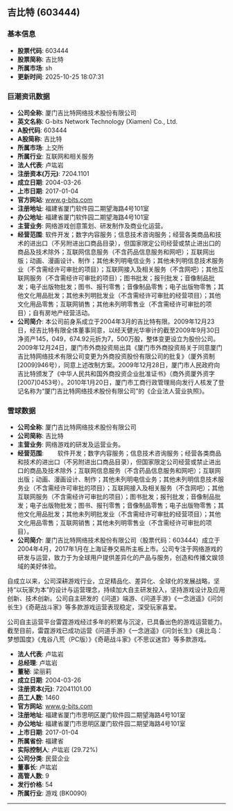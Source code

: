 ## 吉比特 (603444)

### 基本信息

- **股票代码**: 603444
- **股票简称**: 吉比特
- **所属市场**: sh
- **更新时间**: 2025-10-25 18:07:31

### 巨潮资讯数据

- **公司全称**: 厦门吉比特网络技术股份有限公司
- **英文名称**: G-bits Network Technology (Xiamen) Co., Ltd.
- **A股代码**: 603444
- **A股简称**: 吉比特
- **所属市场**: 上交所
- **所属行业**: 互联网和相关服务
- **法人代表**: 卢竑岩
- **注册资本(万元)**: 7204.1101
- **成立日期**: 2004-03-26
- **上市日期**: 2017-01-04
- **官方网站**: www.g-bits.com
- **注册地址**: 福建省厦门软件园二期望海路4号101室
- **办公地址**: 福建省厦门软件园二期望海路4号101室
- **主营业务**: 网络游戏创意策划、研发制作及商业化运营。
- **经营范围**: 软件开发；数字内容服务；信息技术咨询服务；经营各类商品和技术的进出口（不另附进出口商品目录），但国家限定公司经营或禁止进出口的商品及技术除外；互联网信息服务（不含药品信息服务和网吧）；互联网出版；动画、漫画设计、制作；其他未列明电信业务；其他未列明信息技术服务业（不含需经许可审批的项目）；互联网接入及相关服务（不含网吧）；其他互联网服务（不含需经许可审批的项目）；图书批发；报刊批发；音像制品批发；电子出版物批发；图书、报刊零售；音像制品零售；电子出版物零售；其他文化用品批发；其他未列明批发业（不含需经许可审批的经营项目）；其他文化用品零售；互联网销售；其他未列明零售业（不含需经许可审批的项目）；自有房地产经营活动。
- **公司简介**: 本公司前身系成立于2004年3月的吉比特有限。2009年12月23日，经吉比特有限全体董事同意，以经天健光华审计的截至2009年9月30日净资产145，049，674.92元折为7，500万股，整体变更设立为股份公司。2009年12月24日，厦门市外商投资局出具《厦门市外商投资局关于同意厦门吉比特网络技术有限公司变更为外商投资股份有限公司的批复》（厦外资制[2009]946号），同意上述改制方案。2009年12月28日，厦门市人民政府向吉比特颁发了《中华人民共和国外商投资企业批准证书》（商外资厦外资字[2007]0453号）。2010年1月20日，厦门市工商行政管理局向发行人核发了登记名称为“厦门吉比特网络技术股份有限公司”的《企业法人营业执照》。

### 雪球数据

- **公司全称**: 厦门吉比特网络技术股份有限公司
- **公司简称**: 吉比特
- **主营业务**: 网络游戏的研发及运营业务。
- **经营范围**: 　　软件开发；数字内容服务；信息技术咨询服务；经营各类商品和技术的进出口（不另附进出口商品目录），但国家限定公司经营或禁止进出口的商品及技术除外；互联网信息服务（不含药品信息服务和网吧）；互联网出版；动画、漫画设计、制作；其他未列明电信业务；其他未列明信息技术服务业（不含需经许可审批的项目）；互联网接入及相关服务（不含网吧）；其他互联网服务（不含需经许可审批的项目）；图书批发；报刊批发；音像制品批发；电子出版物批发；图书、报刊零售；音像制品零售；电子出版物零售；其他文化用品批发；其他未列明批发业（不含需经许可审批的经营项目）；其他文化用品零售；互联网销售；其他未列明零售业（不含需经许可审批的项目）。
- **公司简介**: 厦门吉比特网络技术股份有限公司（股票代码：603444）成立于2004年4月，2017年1月在上海证券交易所主板上市。公司专注于网络游戏的研发与运营，致力于为全球用户提供差异化的产品与服务，创造和传播文娱领域的美好体验。



自成立以来，公司深耕游戏行业，立足精品化、差异化、全球化的发展战略，坚持“以玩家为本”的设计与运营理念，持续加大自主研发投入，坚持游戏设计及应用创新、技术创新。公司自主研发的《问道》端游、《问道手游》《一念逍遥》《问剑长生》《奇葩战斗家》等多款游戏运营表现稳定，深受玩家喜爱。



公司自主运营平台雷霆游戏经过多年的积累与沉淀，已具备出色的游戏运营能力。截至目前，雷霆游戏已成功运营《问道手游》《一念逍遥》《问剑长生》《奥比岛：梦想国度》《鬼谷八荒（PC版）》《奇葩战斗家》《不思议迷宫》等多款游戏。
- **法人代表**: 卢竑岩
- **总经理**: 卢竑岩
- **董秘**: 梁丽莉
- **成立日期**: 2004-03-26
- **注册资本(元)**: 72041101.00
- **员工人数**: 1460
- **官方网站**: www.g-bits.com
- **注册地址**: 福建省厦门市思明区厦门软件园二期望海路4号101室
- **办公地址**: 福建省厦门市思明区厦门软件园二期望海路4号101室
- **上市日期**: 2017-01-04
- **所属省份**: 福建省
- **实际控制人**: 卢竑岩 (29.72%)
- **公司分类**: 民营企业
- **董事长**: 卢竑岩
- **高管人数**: 9
- **发行价格**: 54
- **所属行业**: 游戏 (BK0090)

---